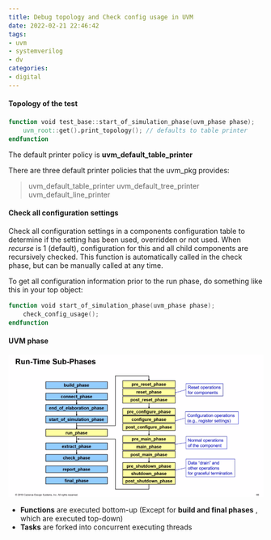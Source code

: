```yaml
---
title: Debug topology and Check config usage in UVM
date: 2022-02-21 22:46:42
tags:
- uvm
- systemverilog
- dv
categories:
- digital
---
```


####  Topology of the test

```verilog
function void test_base::start_of_simulation_phase(uvm_phase phase);
	uvm_root::get().print_topology(); // defaults to table printer
endfunction
```

The default printer policy is **uvm_default_table_printer**

There are three default printer policies that the uvm_pkg provides:

> uvm_default_table_printer
> uvm_default_tree_printer
> uvm_default_line_printer



#### Check all configuration settings

Check all configuration settings in a components configuration table to determine if the setting has been used, overridden or not used. When *recurse* is 1 (default), configuration for this and all child components are recursively checked. This function is automatically called in the check phase, but can be manually called at any time.

To get all configuration information prior to the run phase, do something like this in your top object:

```verilog
function void start_of_simulation_phase(uvm_phase phase);
	check_config_usage();
endfunction
```

#### UVM phase

![image-20220221230440017](uvm-debug-topology-config-usage/image-20220221230440017.png)

- **Functions** are executed bottom-up (Except for **build and final phases** , which are executed top-down)
- **Tasks** are forked into concurrent executing threads